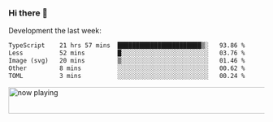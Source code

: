 ### Hi there 👋

Development the last week:
<!--START_SECTION:waka-->

```txt
TypeScript    21 hrs 57 mins  ███████████████████████▒░   93.86 %
Less          52 mins         █░░░░░░░░░░░░░░░░░░░░░░░░   03.76 %
Image (svg)   20 mins         ▒░░░░░░░░░░░░░░░░░░░░░░░░   01.46 %
Other         8 mins          ░░░░░░░░░░░░░░░░░░░░░░░░░   00.62 %
TOML          3 mins          ░░░░░░░░░░░░░░░░░░░░░░░░░   00.24 %
```

<!--END_SECTION:waka-->

<!--
**JASONPANGGO/jasonpanggo** is a ✨ _special_ ✨ repository because its `README.md` (this file) appears on your GitHub profile.

Here are some ideas to get you started:

- 🔭 I’m currently working on ...
- 🌱 I’m currently learning ...
- 👯 I’m looking to collaborate on ...
- 🤔 I’m looking for help with ...
- 💬 Ask me about ...
- 📫 How to reach me: ...
- 😄 Pronouns: ...
- ⚡ Fun fact: ...
-->

<a href="https://volt.fm/user/q8yd9e79csfr57rt" target="_blank"><img src="https://spotify-badge-egoist.vercel.app/api/now-playing" width="540" height="52" alt="now playing"></a>
